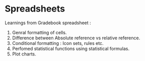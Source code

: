 # Spreadsheets

Learnings from Gradebook spreadsheet :

1. Genral formatting of cells.
2. Difference between Absolute reference vs relative reference.
3. Conditional formatting : Icon sets, rules etc.
4. Perfomed statistical functions using statistical formulas.
5. Plot charts.
